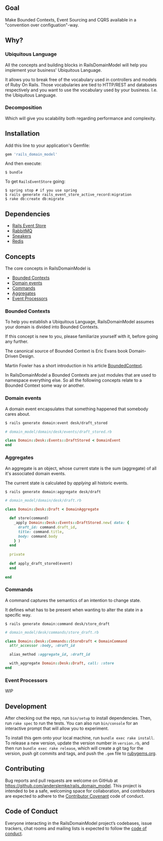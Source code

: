 ## Goal

Make Bounded Contexts, Event Sourcing and CQRS available in a "convention over configuation"-way.

## Why?

### Ubiquitous Language

All the concepts and building blocks in RailsDomainModel will help you implement your business' Ubiquitous Language.

It allows you to break free of the vocabulary used in controllers and models of Ruby On Rails. Those vocabularies are tied to HTTP/REST and databases respectively and you want to use the vocabulary used by your business. I.e. the Ubiquitous Language.

### Decomposition

Which will give you scalability both regarding performance and complexity.

## Installation

Add this line to your application's Gemfile:

```ruby
gem 'rails_domain_model'
```

And then execute:

    $ bundle

To get `RailsEventStore` going:

```
$ spring stop # if you use spring
$ rails generate rails_event_store_active_record:migration
$ rake db:create db:migrate
```

## Dependencies

- [Rails Event Store](https://railseventstore.org)
- [RabbitMQ](https://www.rabbitmq.com/download.html)
- [Sneakers](http://jondot.github.io/sneakers/)
- [Redis](https://redis.io)

## Concepts

The core concepts in RailsDomainModel is

- [Bounded Contexts](#bounded_context)
- [Domain events](#domain_event)
- [Commands](#commands)
- [Aggregates](#aggregates)
- [Event Processors](#event_processors)

### Bounded Contexts

To help you establish a Ubiquitous Language, RailsDomainModel assumes your domain is divided into Bounded Contexts.

If this concept is new to you, please familiarize yourself with it, before going any further.

The canonical source of Bounded Context is Eric Evans book Domain-Driven Design.

Martin Fowler has a short introduction in his article [BoundedContext](https://martinfowler.com/bliki/BoundedContext.html).

In RailsDomainModel a Bounded Contexts are just modules that are used to namespace everything else. So all the following concepts relate to a Bounded Context some way or another.

### Domain events

A domain event encapsulates that something happened that somebody cares about.

```bash
$ rails generate domain:event desk/draft_stored
```

```ruby
# domain_model/domain/desk/events/draft_stored.rb

class Domain::Desk::Events::DraftStored < DomainEvent
end
```

### Aggregates

An aggregate is an object, whose current state is the sum (aggregate) of all it's associated domain events. 

The current state is calculated by _applying_ all historic events.

```bash
$ rails generate domain:aggregate desk/draft
```

```ruby
# domain_model/domain/desk/draft.rb

class Domain::Desk::Draft < DomainAggregate

  def store(command)
    _apply Domain::Desk::Events::DraftStored.new( data: {
      draft_id: command.draft_id,
      title: command.title,
      body: command.body
    } )
  end
  
  private
  
  def apply_draft_stored(event)
  end
  
end
```

### Commands

A command captures the semantics of an intention to change state.

It defines what has to be present when wanting to alter the state in a specific way.

```
$ rails generate domain:command desk/store_draft
```

```ruby
# domain_model/desk/commands/store_draft.rb

class Domain::Desk::Commands::StoreDraft < DomainCommand
  attr_accessor :body, :draft_id

  alias_method :aggregate_id, :draft_id

  with_aggregate Domain::Desk::Draft, call: :store
end
```

### Event Processors

WIP

## Development

After checking out the repo, run `bin/setup` to install dependencies. Then, run `rake spec` to run the tests. You can also run `bin/console` for an interactive prompt that will allow you to experiment.

To install this gem onto your local machine, run `bundle exec rake install`. To release a new version, update the version number in `version.rb`, and then run `bundle exec rake release`, which will create a git tag for the version, push git commits and tags, and push the `.gem` file to [rubygems.org](https://rubygems.org).

## Contributing

Bug reports and pull requests are welcome on GitHub at https://github.com/anderslemke/rails_domain_model. This project is intended to be a safe, welcoming space for collaboration, and contributors are expected to adhere to the [Contributor Covenant](http://contributor-covenant.org) code of conduct.

## Code of Conduct

Everyone interacting in the RailsDomainModel project’s codebases, issue trackers, chat rooms and mailing lists is expected to follow the [code of conduct](https://github.com/anderslemke/rails_domain_model/blob/master/CODE_OF_CONDUCT.md).
